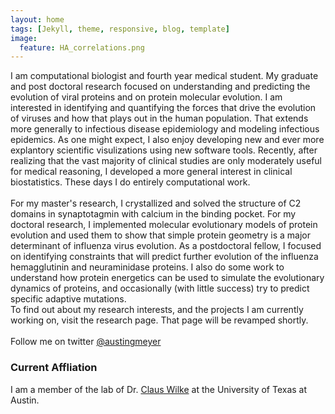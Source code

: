 ```yaml
---
layout: home
tags: [Jekyll, theme, responsive, blog, template]
image:
  feature: HA_correlations.png
---
```


I am computational biologist and fourth year medical student. My graduate and post doctoral research focused on understanding and predicting the evolution of viral proteins and on protein molecular evolution. I am interested in identifying and quantifying the forces that drive the evolution of viruses and how that plays out in the human population. That extends more generally to infectious disease epidemiology and modeling infectious epidemics. As one might expect, I also enjoy developing new and ever more explantory scientific visulizations using new software tools. Recently, after realizing that the vast majority of clinical studies are only moderately useful for medical reasoning, I developed a more general interest in clinical biostatistics. These days I do entirely computational work.
<br>  
For my master's research, I crystallized and solved the structure of C2 domains in synaptotagmin with calcium in the binding pocket. For my doctoral research, I implemented molecular evolutionary models of protein evolution and used them to show that simple protein geometry is a major determinant of influenza virus evolution. As a postdoctoral fellow, I focused on identifying constraints that will predict further evolution of the influenza hemagglutinin and neuraminidase proteins. I also do some work to understand how protein energetics can be used to simulate the evolutionary dynamics of proteins, and occasionally (with little success) try to predict specific adaptive mutations.
<br>
To find out about my research interests, and the projects I am currently working on, visit the research page. That page will be revamped shortly.
<br>  
Follow me on twitter <a href="https://twitter.com/austingmeyer">@austingmeyer</a>

### Current Affliation
I am a member of the lab of Dr. <a href="http://wilkelab.org/">Claus Wilke</a> at the University of Texas at Austin.

